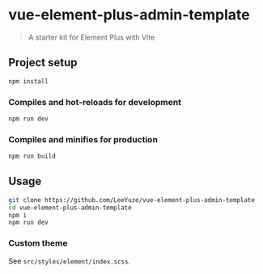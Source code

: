 # vue-element-plus-admin-template

> A starter kit for Element Plus with Vite

## Project setup

```bash
npm install
```

### Compiles and hot-reloads for development

```bash
npm run dev
```

### Compiles and minifies for production

```bash
npm run build
```

## Usage

```bash
git clone https://github.com/LeeYuze/vue-element-plus-admin-template
cd vue-element-plus-admin-template
npm i
npm run dev
```

### Custom theme

See `src/styles/element/index.scss`.
